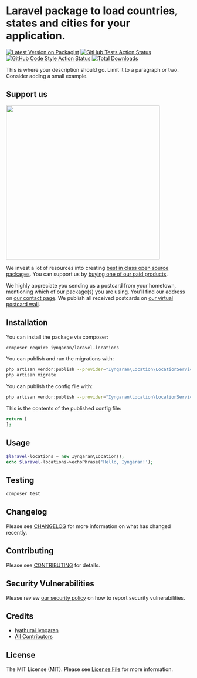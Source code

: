 # Laravel package to load countries, states and cities for your application.

[![Latest Version on Packagist](https://img.shields.io/packagist/v/iyngaran/laravel-locations.svg?style=flat-square)](https://packagist.org/packages/iyngaran/laravel-locations)
[![GitHub Tests Action Status](https://img.shields.io/github/workflow/status/iyngaran/laravel-locations/run-tests?label=tests)](https://github.com/iyngaran/laravel-locations/actions?query=workflow%3ATests+branch%3Amaster)
[![GitHub Code Style Action Status](https://img.shields.io/github/workflow/status/iyngaran/laravel-locations/Check%20&%20fix%20styling?label=code%20style)](https://github.com/iyngaran/laravel-locations/actions?query=workflow%3A"Check+%26+fix+styling"+branch%3Amaster)
[![Total Downloads](https://img.shields.io/packagist/dt/iyngaran/laravel-locations.svg?style=flat-square)](https://packagist.org/packages/iyngaran/laravel-locations)


This is where your description should go. Limit it to a paragraph or two. Consider adding a small example.

## Support us

[<img src="https://github-ads.s3.eu-central-1.amazonaws.com/package-laravel-locations-laravel.jpg?t=1" width="419px" />](https://spatie.be/github-ad-click/package-laravel-locations-laravel)

We invest a lot of resources into creating [best in class open source packages](https://spatie.be/open-source). You can support us by [buying one of our paid products](https://spatie.be/open-source/support-us).

We highly appreciate you sending us a postcard from your hometown, mentioning which of our package(s) you are using. You'll find our address on [our contact page](https://spatie.be/about-us). We publish all received postcards on [our virtual postcard wall](https://spatie.be/open-source/postcards).

## Installation

You can install the package via composer:

```bash
composer require iyngaran/laravel-locations
```

You can publish and run the migrations with:

```bash
php artisan vendor:publish --provider="Iyngaran\Location\LocationServiceProvider" --tag="locations-migrations"
php artisan migrate
```

You can publish the config file with:
```bash
php artisan vendor:publish --provider="Iyngaran\Location\LocationServiceProvider" --tag="locations-config"
```

This is the contents of the published config file:

```php
return [
];
```

## Usage

```php
$laravel-locations = new Iyngaran\Location();
echo $laravel-locations->echoPhrase('Hello, Iyngaran!');
```

## Testing

```bash
composer test
```

## Changelog

Please see [CHANGELOG](CHANGELOG.md) for more information on what has changed recently.

## Contributing

Please see [CONTRIBUTING](.github/CONTRIBUTING.md) for details.

## Security Vulnerabilities

Please review [our security policy](../../security/policy) on how to report security vulnerabilities.

## Credits

- [Iyathurai Iyngaran](https://github.com/iyngaran)
- [All Contributors](../../contributors)

## License

The MIT License (MIT). Please see [License File](LICENSE.md) for more information.
